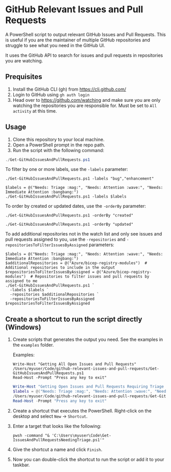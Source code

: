 # GitHub Relevant Issues and Pull Requests

A PowerShell script to output relevant GitHub Issues and Pull Requests. This is useful if you are the maintainer of multiple GitHub repositories and struggle to see what you need in the GitHub UI.

It uses the GitHub API to search for issues and pull requests in repositories you are watching.

## Prequisites

1. Install the GitHub CLI (gh) from <https://cli.github.com/>
1. Login to GitHub using `gh auth login`
1. Head over to <https://github.com/watching> and make sure you are only watching the repositories you are responsible for. Must be set to `All activity` at this time.

## Usage

1. Clone this repository to your local machine.
1. Open a PowerShell prompt in the repo path.
1. Run the script with the following command:

  ```powershell
  ./Get-GitHubIssuesAndPullRequests.ps1
  ```
  
  To filter by one or more labels, use the `-labels` parameter:
  
  ```pwsh  
  ./Get-GitHubIssuesAndPullRequests.ps1 -labels "bug","enhancement"
  ```

  ```pwsh  
  $labels = @("Needs: Triage :mag:", "Needs: Attention :wave:", "Needs: Immediate Attention :bangbang:")
  ./Get-GitHubIssuesAndPullRequests.ps1 -labels $labels
  ```
  
  To order by created or updated dates, use the `-orderBy` parameter:
  
  ```pwsh
  ./Get-GitHubIssuesAndPullRequests.ps1 -orderBy "created"
  ```
  
  ```pwsh
  ./Get-GitHubIssuesAndPullRequests.ps1 -orderBy "updated"
  ```

  To add additional repositories not in the watch list and only see issues and pull requests assigned to you, use the `-repositories` and `-repositoriesToFilterIssuesByAssigned` parameters:

  ```pwsh
  $labels = @("Needs: Triage :mag:", "Needs: Attention :wave:", "Needs: Immediate Attention :bangbang:")
  $additionalRepositories = @("Azure/bicep-registry-modules")  # Additional repositories to include in the output
  $repositoriesToFilterIssuesByAssigned = @("Azure/bicep-registry-modules")  # Repositories to filter issues and pull requests by assigned to me
  ./Get-GitHubIssuesAndPullRequests.ps1 `
    -labels $labels `
    -repositories $additionalRepositories `
    -repositoriesToFilterIssuesByAssigned $repositoriesToFilterIssuesByAssigned
  ```

## Create a shortcut to run the script directly (Windows)

1. Create scripts that generates the output you need. See the examples in the `examples` folder.

    Examples:
  
    ```pwsh
    Write-Host "Getting All Open Issues and Pull Requests"
    /Users/myuser/Code/github-relevant-issues-and-pull-requests/Get-GitHubIssuesAndPullRequests.ps1
    Read-Host -Prompt "Press any key to exit"
    ```
  
    ```powershell
    Write-Host "Getting Open Issues and Pull Requests Requiring Triage or Attention"
    $labels = @("Needs: Triage :mag:", "Needs: Attention :wave:", "Needs: Immediate Attention :bangbang:")
    /Users/myuser/Code/github-relevant-issues-and-pull-requests/Get-GitHubIssuesAndPullRequests.ps1 -labels $labels
    Read-Host -Prompt "Press any key to exit"
    ```
  
1. Create a shortcut that executes the PowerShell. Right-click on the desktop and select `New` -> `Shortcut`.
1. Enter a target that looks like the following:

    ```text
    pwsh -command "& 'C:\Users\myuser\Code\Get-IssuesAndPullRequestsNeedingTriage.ps1'"
    ```

1. Give the shortcut a name and click `Finish`.
1. Now you can double-click the shortcut to run the script or add it to your taskbar.
